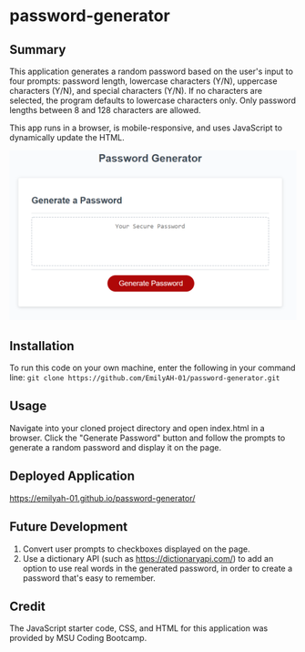 # password-generator

## Summary
This application generates a random password based on the user's input to four prompts: password length, lowercase characters (Y/N), uppercase characters (Y/N), and special characters (Y/N). If no characters are selected, the program defaults to lowercase characters only. Only password lengths between 8 and 128 characters are allowed. 

This app runs in a browser, is mobile-responsive, and uses JavaScript to dynamically update the HTML.  

![User interface screenshot](/assets/img/password_generator_UI.png?raw=true)

## Installation
To run this code on your own machine, enter the following in your command line:
`git clone https://github.com/EmilyAH-01/password-generator.git`

## Usage
Navigate into your cloned project directory and open index.html in a browser. Click the "Generate Password" button and follow the prompts to generate a random password and display it on the page. 

## Deployed Application
https://emilyah-01.github.io/password-generator/

## Future Development
1. Convert user prompts to checkboxes displayed on the page.
2. Use a dictionary API (such as https://dictionaryapi.com/) to add an option to use real words in the generated password, in order to create a password that's easy to remember.

## Credit
The JavaScript starter code, CSS, and HTML for this application was provided by MSU Coding Bootcamp.
